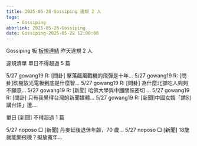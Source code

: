 ```yaml
---
title: 2025-05-28-Gossiping 違規 2 人
tags:
    - Gossiping
abbrlink: 2025-05-28-Gossiping
date: Gossiping-2025-05-28 12:00:00
---
```

Gossiping 板 [板規連結](https://www.ptt.cc/bbs/Gossiping/M.1637425085.A.07D.html)
昨天違規 2 人
<!-- more -->

違規清單
單日不得超過 5 篇

5/27 gowang19 R: [問卦] 擊落飆風戰機的飛彈是十年…
5/27 gowang19 R: [問卦]砍樹放光電板到底是什麼智…
5/27 gowang19 R: [問卦] 為什麼北部吃人夠夠不願意…
5/27 gowang19 R: [新聞] 哈佛大學與中國關係密切 …
5/27 gowang19 R: [問卦] 只有我覺得台灣的新聞媒體…
5/27 gowang19 R: [新聞]中國女婿「請別講台語」遭…

單日 [新聞] 不得超過 1 篇

5/27 noposo □ [新聞] 丹麥延後退休年齡，70 歲…
5/27 noposo □ [新聞] 18歲就能開飛機？擬放寬年…